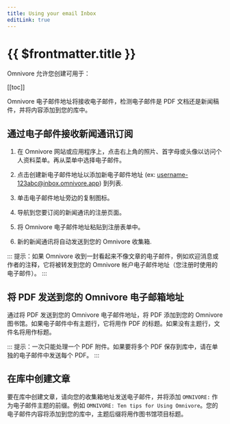 ```yaml
---
title: Using your email Inbox
editLink: true
---
```


# {{ $frontmatter.title }}

Omnivore 允许您创建可用于：

[[toc]]

Omnivore 电子邮件地址将接收电子邮件，检测电子邮件是 PDF 文档还是新闻稿件，并将内容添加到您的库中。

## 通过电子邮件接收新闻通讯订阅

1. 在 Omnivore 网站或应用程序上，点击右上角的照片、首字母或头像以访问个人资料菜单。再从菜单中选择电子邮件。

2. 点击创建新电子邮件地址以添加新电子邮件地址 (ex: username-123abc@inbox.omnivore.app) 到列表.

3. 单击电子邮件地址旁边的复制图标。

4. 导航到您要订阅的新闻通讯的注册页面。

5. 将 Omnivore 电子邮件地址粘贴到注册表单中。

6. 新的新闻通讯将自动发送到您的 Omnivore 收集箱.

::: 提示：如果 Omnivore 收到一封看起来不像文章的电子邮件，例如欢迎消息或作者的注释，它将被转发到您的 Omnivore 帐户电子邮件地址（您注册时使用的电子邮件）。
:::

## 将 PDF 发送到您的 Omnivore 电子邮箱地址

通过将 PDF 发送到您的 Omnivore 电子邮件地址，将 PDF 添加到您的 Omnivore 图书馆。如果电子邮件中有主题行，它将用作 PDF 的标题。如果没有主题行，文件名将用作标题。

::: 提示：一次只能处理一个 PDF 附件。如果要将多个 PDF 保存到库中，请在单独的电子邮件中发送每个 PDF。
:::

## 在库中创建文章

要在库中创建文章，请向您的收集箱地址发送电子邮件，并将添加 `OMNIVORE:` 作为电子邮件主题的前缀。例如 `OMNIVORE: Ten tips for Using Omnivore`。您的电子邮件内容将添加到您的库中，主题后缀将用作图书馆项目标题。
